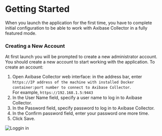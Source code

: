 # Getting Started

When you launch the application for the first time, you have to complete initial configuration to be able to work with Axibase Collector in a fully featured mode.

### Creating a New Account

At first launch you will be prompted to create a new administrator account. You should create a new account to start working with the application. To create an account:

1. Open Axibase Collector web interface: in the address bar, enter `https://IP address of the machine with installed Docker container:port number to connect to Axibase Collector`. <br>
For example, `https://192.168.1.5:9443`
2. In the User Name field, specify a user name to log in to Axibase Collector.
3. In the Password field, specify password to log in to Axibase Collector.
4. In the Confirm password field, enter your password one more time.
5. Click Save.

![Loggin in](http://axibase.com/wp-content/uploads/2016/03/Collector_create_account.png)
